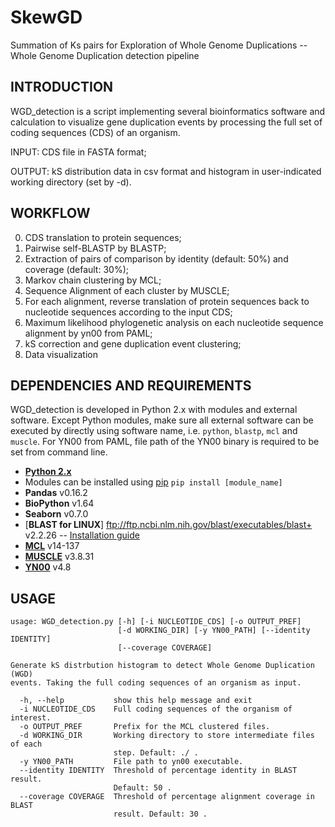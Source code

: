 # SkewGD
Summation of Ks pairs for Exploration of Whole Genome Duplications -- Whole Genome Duplication detection pipeline

INTRODUCTION
------------

WGD_detection is a script implementing several bioinformatics software and calculation to visualize gene duplication events by processing the full set of coding sequences (CDS) of an organism.

INPUT: CDS file in FASTA format;

OUTPUT: kS distribution data in csv format and histogram in user-indicated working directory (set by -d).


WORKFLOW
--------

0. CDS translation to protein sequences;
1. Pairwise self-BLASTP by BLASTP;
2. Extraction of pairs of comparison by identity (default: 50%) and coverage (default: 30%);
3. Markov chain clustering by MCL;
4. Sequence Alignment of each cluster by MUSCLE;
5. For each alignment, reverse translation of protein sequences back to nucleotide sequences according to the input CDS;
6. Maximum likelihood phylogenetic analysis on each nucleotide sequence alignment by yn00 from PAML;
7. kS correction and gene duplication event clustering;
8. Data visualization


DEPENDENCIES AND REQUIREMENTS
-----------------------------

WGD_detection is developed in Python 2.x with modules and external software. Except Python modules, make sure all external software can be executed by directly using software name, i.e. `python`, `blastp`, `mcl` and `muscle`.
For YN00 from PAML, file path of the YN00 binary is required to be set from command line.

* [**Python 2.x**](https://www.python.org/)
*   Modules can be installed using [pip](https://pip.pypa.io/en/stable/installing/) `pip install [module_name]`
*   **Pandas** v0.16.2
*   **BioPython** v1.64
*   **Seaborn** v0.7.0
* [**BLAST for LINUX**] ftp://ftp.ncbi.nlm.nih.gov/blast/executables/blast+ v2.2.26 -- [Installation guide](http://www.ncbi.nlm.nih.gov/books/NBK52640/)
* [**MCL**](http://micans.org/mcl/) v14-137
* [**MUSCLE**](http://www.drive5.com/muscle/) v3.8.31
* [**YN00**](http://abacus.gene.ucl.ac.uk/software/paml.html#download) v4.8


USAGE
-----

```
usage: WGD_detection.py [-h] [-i NUCLEOTIDE_CDS] [-o OUTPUT_PREF]
                        [-d WORKING_DIR] [-y YN00_PATH] [--identity IDENTITY]
                        [--coverage COVERAGE]

Generate kS distrbution histogram to detect Whole Genome Duplication (WGD)
events. Taking the full coding sequences of an organism as input.

  -h, --help           show this help message and exit
  -i NUCLEOTIDE_CDS    Full coding sequences of the organism of interest.
  -o OUTPUT_PREF       Prefix for the MCL clustered files.
  -d WORKING_DIR       Working directory to store intermediate files of each
                       step. Default: ./ .
  -y YN00_PATH         File path to yn00 executable.
  --identity IDENTITY  Threshold of percentage identity in BLAST result.
                       Default: 50 .
  --coverage COVERAGE  Threshold of percentage alignment coverage in BLAST
                       result. Default: 30 .
```
